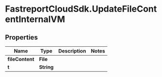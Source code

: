 # FastreportCloudSdk.UpdateFileContentInternalVM

## Properties

Name | Type | Description | Notes
------------ | ------------- | ------------- | -------------
**fileContent** | **File** |  | 
**t** | **String** |  | 


